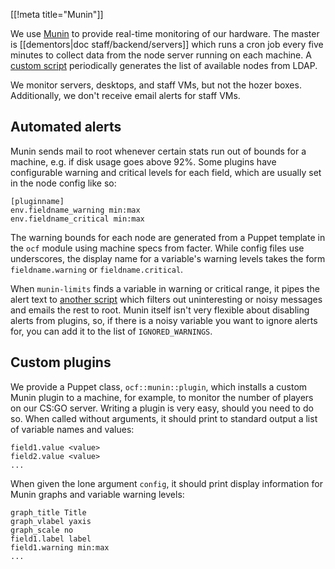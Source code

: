 [[!meta title="Munin"]]

We use [Munin](https://munin.ocf.berkeley.edu) to provide real-time monitoring
of our hardware. The master is [[dementors|doc staff/backend/servers]] which
runs a cron job every five minutes to collect data from the node server running
on each machine. A [custom script][gen-munin-nodes] periodically generates the
list of available nodes from LDAP.

We monitor servers, desktops, and staff VMs, but not the hozer boxes.
Additionally, we don't receive email alerts for staff VMs.

## Automated alerts

Munin sends mail to root whenever certain stats run out of bounds for a
machine, e.g. if disk usage goes above 92%. Some plugins have configurable
warning and critical levels for each field, which are usually set in the node
config like so:

```text
[pluginname]
env.fieldname_warning min:max
env.fieldname_critical min:max
```

The warning bounds for each node are generated from a Puppet template in the
`ocf` module using machine specs from facter. While config files use
underscores, the display name for a variable's warning levels takes the form
`fieldname.warning` or `fieldname.critical`.

When `munin-limits` finds a variable in warning or critical range, it pipes the
alert text to [another script][mail-munin-alert] which filters out
uninteresting or noisy messages and emails the rest to root. Munin itself isn't
very flexible about disabling alerts from plugins, so, if there is a noisy
variable you want to ignore alerts for, you can add it to the list of
`IGNORED_WARNINGS`.

## Custom plugins

We provide a Puppet class, `ocf::munin::plugin`, which installs a custom Munin
plugin to a machine, for example, to monitor the number of players on our CS:GO
server. Writing a plugin is very easy, should you need to do so. When called
without arguments, it should print to standard output a list of variable names
and values:

```text
field1.value <value>
field2.value <value>
...
```

When given the lone argument `config`, it should print display information for
Munin graphs and variable warning levels:

```text
graph_title Title
graph_vlabel yaxis
graph_scale no
field1.label label
field1.warning min:max
...
```

[gen-munin-nodes]: https://github.com/ocf/puppet/blob/master/modules/ocf_munin/files/gen-munin-nodes
[mail-munin-alert]: https://github.com/ocf/puppet/blob/master/modules/ocf_munin/templates/mail-munin-alert.erb
[ocf_munin_plugin]: https://github.com/ocf/puppet/blob/master/modules/ocf/manifests/munin/plugin.pp
